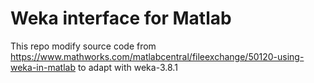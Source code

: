 # Weka interface for Matlab
This repo modify source code from https://www.mathworks.com/matlabcentral/fileexchange/50120-using-weka-in-matlab to adapt with weka-3.8.1
